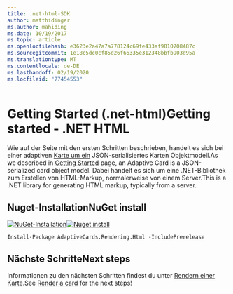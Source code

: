 ```yaml
---
title: .net-html-SDK
author: matthidinger
ms.author: mahiding
ms.date: 10/19/2017
ms.topic: article
ms.openlocfilehash: e3623e2a47a7a778124c69fe433af9810708487c
ms.sourcegitcommit: 1e18c5dc0cf85d26f66335e312348bbfb903d95a
ms.translationtype: MT
ms.contentlocale: de-DE
ms.lasthandoff: 02/19/2020
ms.locfileid: "77454553"
---
```

# <a name="getting-started---net-html"></a><span data-ttu-id="39ca8-102">Getting Started (.net-html)</span><span class="sxs-lookup"><span data-stu-id="39ca8-102">Getting started - .NET HTML</span></span>

<span data-ttu-id="39ca8-103">Wie auf der Seite mit den ersten Schritten beschrieben, handelt es sich bei einer adaptiven [Karte um ein](../../../authoring-cards/getting-started.md) JSON-serialisiertes Karten Objektmodell.</span><span class="sxs-lookup"><span data-stu-id="39ca8-103">As we described in [Getting Started](../../../authoring-cards/getting-started.md) page, an Adaptive Card is a JSON-serialized card object model.</span></span> <span data-ttu-id="39ca8-104">Dabei handelt es sich um eine .NET-Bibliothek zum Erstellen von HTML-Markup, normalerweise von einem Server.</span><span class="sxs-lookup"><span data-stu-id="39ca8-104">This is a .NET library for generating HTML markup, typically from a server.</span></span>

## <a name="nuget-install"></a><span data-ttu-id="39ca8-105">Nuget-Installation</span><span class="sxs-lookup"><span data-stu-id="39ca8-105">NuGet install</span></span>

<span data-ttu-id="39ca8-106">[![NuGet-Installation](https://img.shields.io/nuget/vpre/AdaptiveCards.Rendering.Html.svg)](https://www.nuget.org/packages/AdaptiveCards.Rendering.Html)</span><span class="sxs-lookup"><span data-stu-id="39ca8-106">[![Nuget install](https://img.shields.io/nuget/vpre/AdaptiveCards.Rendering.Html.svg)](https://www.nuget.org/packages/AdaptiveCards.Rendering.Html)</span></span>

```console
Install-Package AdaptiveCards.Rendering.Html -IncludePrerelease
```

## <a name="next-steps"></a><span data-ttu-id="39ca8-107">Nächste Schritte</span><span class="sxs-lookup"><span data-stu-id="39ca8-107">Next steps</span></span>

<span data-ttu-id="39ca8-108">Informationen zu den nächsten Schritten findest du unter [Rendern einer Karte](render-a-card.md).</span><span class="sxs-lookup"><span data-stu-id="39ca8-108">See [Render a card](render-a-card.md) for the next steps!</span></span>